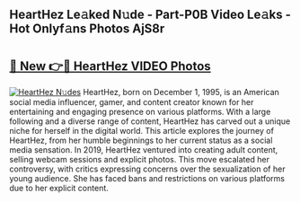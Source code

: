 ## HeartHez Le𝚊ked N𝚞de - Part-P0B Video Le𝚊ks - Hot Onlyf𝚊ns Photos AjS8r

# <h2><a href="http://ac41639.deff.icu/?id=HeartHez">🔗 New 👉🔴 HeartHez VIDEO Photos</a></h2>

[![HeartHez N𝚞des](https://i.imgur.com/rIISA9y.gif)](http://ac41639.deff.icu/?id=HeartHez)
HeartHez, born on December 1, 1995, is an American social media influencer, gamer, and content creator known for her entertaining and engaging presence on various platforms. With a large following and a diverse range of content, HeartHez has carved out a unique niche for herself in the digital world. This article explores the journey of HeartHez, from her humble beginnings to her current status as a social media sensation. In 2019, HeartHez ventured into creating adult content, selling webcam sessions and explicit photos. This move escalated her controversy, with critics expressing concerns over the sexualization of her young audience. She has faced bans and restrictions on various platforms due to her explicit content.
